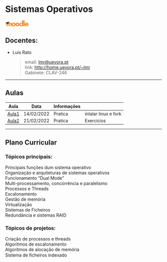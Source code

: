 # Sistemas Operativos
[ <img width="75px" src="https://github.com/GBarradas/GBarradas/blob/main/img/moodle.png?raw=true">](https://www.moodle.uevora.pt/2122/)
## Docentes:
- Luis Rato
  > email: [lmr@uevora.pt](mailto:lmr@uevora.pt)  
    link: [http://home.uevora.pt/~lmr ](http://home.uevora.pt/~lmr )   
    Gabinete: CLAV-246


---  
## Aulas 

|Aula                   |Data   |Informações|                        |
|-----------------------|-------|-----------|------------------------|
|[Aula1](Praticas/aula1)|14/02/2022|Pratica|intalar linux e fork|
|[Aula2](Praticas/aula2)|21/02/2022|Pratica|Exercicios|

--- 
## Plano Curricular
### Tópicos principais:  
Principais funções dum sistema operativo  
Organização e arquiteturas de sistemas operativos  
Funcionamento “Dual Mode”  
Multi-processamento, concorrência e paralelismo  
Processos e Threads  
Escalonamento  
Gestão de memória  
Virtualização  
Sistemas de Ficheiros  
Redundância e sistemas RAID  
### Tópicos de projetos:  
Criação de processos e threads  
Algoritmos de escalonamento  
Algoritmos de alocação de memória  
Sistema de ﬁcheiros indexado  
<style>
     .red{
         color: red;
     }
    .markdown-body blockquote {
        background:rgb(140 143 147 / 17%);
        padding: 0 1em;
        padding: 0 1em;
        color: #000000;
        border-left: 0.25em solid #007fff;
    }   
 </style>
 <link rel="icon" href="../uevora.png">